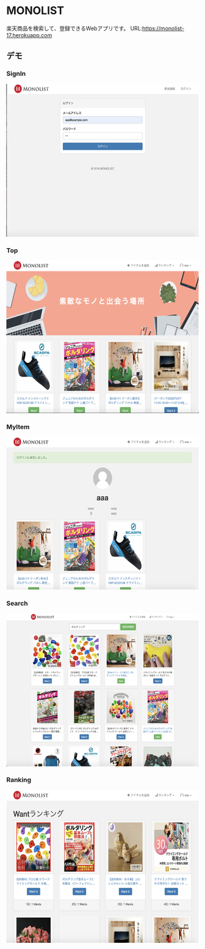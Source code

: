 # MONOLIST

楽天商品を検索して、登録できるWebアプリです。
URL:https://monolist-17.herokuapp.com

## デモ
### SignIn
<img src="https://github.com/riku3/monolist/blob/master/demo/MONOLIST_sinIn_demo.png" width="800" height="400">

### Top
<img src="https://github.com/riku3/monolist/blob/master/demo/MONOLIST_top_demo.png" width="800" height="400">

### MyItem
<img src="https://github.com/riku3/monolist/blob/master/demo/MONOLIST_myItem_demo.png" width="800" height="400">

### Search
<img src="https://github.com/riku3/monolist/blob/master/demo/MONOLIST_search_demo.png" width="800" height="400">

### Ranking
<img src="https://github.com/riku3/monolist/blob/master/demo/MONOLIST_ranking_demo.png" width="800" height="400">
